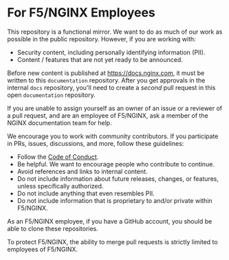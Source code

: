 # For F5/NGINX Employees

This repository is a functional mirror. We want to do as much of our work as possible in the
public repository. However, if you are working with:

- Security content, including personally identifying information (PII).
- Content / features that are not yet ready to be announced.

Before new content is published at https://docs.nginx.com, it must be written to this `documentation` repository. After you get approvals in the internal `docs` repository, you'll need to create a _second_ pull request in this open `documentation` repository.

If you are unable to assign yourself as an owner of an issue or a reviewer of a pull request, and are an employee of F5/NGINX, ask a member of the NGINX documentation team for help.

We encourage you to work with community contributors. If you participate in
PRs, issues, discussions, and more, follow these guidelines:

- Follow the [Code of Conduct](./CODE_OF_CONDUCT.md).
- Be helpful. We want to encourage people who contribute to continue.
- Avoid references and links to internal content. 
- Do not include information about future releases, changes, or features, unless
  specifically authorized.
- Do not include anything that even resembles PII.
- Do not include information that is proprietary to and/or private within F5/NGINX.

As an F5/NGINX employee, if you have a GitHub account, you should be able to clone these repositories.

To protect F5/NGINX, the ability to merge pull requests is strictly limited to employees of F5/NGINX.
